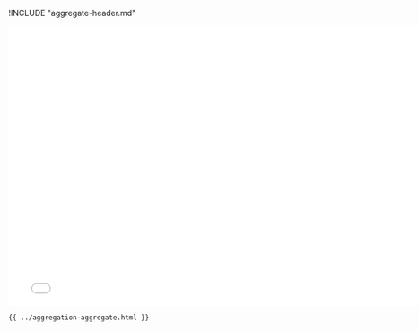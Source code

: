 !INCLUDE "aggregate-header.md"

<iframe src="../../aggregation-aggregate.html" width="770" height="500" frameBorder="0" seamless="seamless">
</iframe>

```html
{{ ../aggregation-aggregate.html }}
```